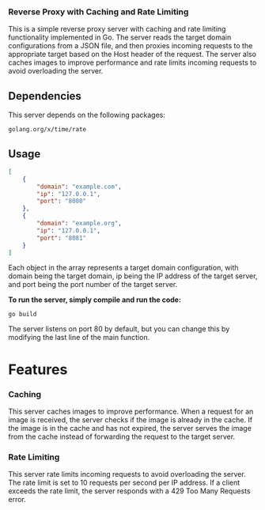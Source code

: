 ### Reverse Proxy with Caching and Rate Limiting

This is a simple reverse proxy server with caching and rate limiting functionality implemented in Go. The server reads the target domain configurations from a JSON file, and then proxies incoming requests to the appropriate target based on the Host header of the request. The server also caches images to improve performance and rate limits incoming requests to avoid overloading the server.

## Dependencies
This server depends on the following packages:

`golang.org/x/time/rate`

## Usage

```json
[
    {
        "domain": "example.com",
        "ip": "127.0.0.1",
        "port": "8080"
    },
    {
        "domain": "example.org",
        "ip": "127.0.0.1",
        "port": "8081"
    }
]
```

Each object in the array represents a target domain configuration, with domain being the target domain, ip being the IP address of the target server, and port being the port number of the target server.

**To run the server, simply compile and run the code:**
```shell
go build
```

The server listens on port 80 by default, but you can change this by modifying the last line of the main function.


# Features

### Caching
This server caches images to improve performance. When a request for an image is received, the server checks if the image is already in the cache. If the image is in the cache and has not expired, the server serves the image from the cache instead of forwarding the request to the target server.

### Rate Limiting
This server rate limits incoming requests to avoid overloading the server. The rate limit is set to 10 requests per second per IP address. If a client exceeds the rate limit, the server responds with a 429 Too Many Requests error.
